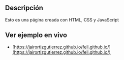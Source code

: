 ## Descripción

Esto es una página creada con HTML, CSS y JavaScript

## Ver ejemplo en vivo
- [https://jairortizgutierrez.github.io/fell.github.io/](https://jairortizgutierrez.github.io/fell.github.io/)
